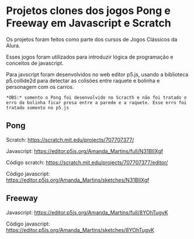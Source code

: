 # Projetos clones dos jogos Pong e Freeway em Javascript e Scratch

   Os projetos foram feitos como parte dos cursos de Jogos Clássicos da Alura.
   
   Esses jogos foram utilizados para introduzir lógica de programação e conceitos de javascript.
   
   Para javscript foram desenvolvidos no web editor p5.js, usando a biblioteca p5.collide2d para detectar as colisões entre raquete e bolinha e personagem com os carros.
   
    *OBS:* somento o Pong foi desenvolvido no Scracth e não foi tratado o erro da bolinha ficar presa entre a parede e a raquete. Esse erro foi tratado somento no p5.js
    
   ## Pong
   
   Scratch: https://scratch.mit.edu/projects/707707377/
   
   Javascript: https://editor.p5js.org/Amanda_Martins/full/N31BlIXgf
   
   Código scratch: https://scratch.mit.edu/projects/707707377/editor/
   
   Código javascript: https://editor.p5js.org/Amanda_Martins/sketches/N31BlIXgf
   
   ## Freeway
   
   Javascript: https://editor.p5js.org/Amanda_Martins/full/8YOhTugvK
   
   Código javascript: https://editor.p5js.org/Amanda_Martins/sketches/8YOhTugvK

